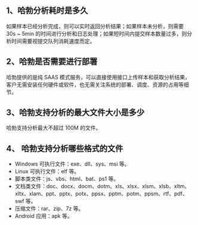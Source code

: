 ## 1、哈勃分析耗时是多久
如果样本已经分析完成，则可以实时返回分析结果；如果样本未分析，则需要 30s ~ 5min 的时间进行分析和日志处理；如果短时间内提交样本数量过多，则分析时间需要视提交队列消耗速度而定。
## 2、哈勃是否需要进行部署
哈勃提供的是纯 SAAS 模式服务，可以直接使用接口上传样本和获取分析结果，客户无需安装任何硬件或软件，也无需关注系统的部署、调度、资源的占用等细节。
## 3、哈勃支持分析的最大文件大小是多少
哈勃支持分析最大不超过 100M 的文件。
## 4、	哈勃支持分析哪些格式的文件
- Windows 可执行文件：exe、dll、sys、msi 等。
- Linux 可执行文件：elf 等。
- 脚本类文件：js、vbs、html、bat、ps1 等。
- 文档类文件：doc、docx、docm、dotm、xls、xlsx、xlsm、xlsb、xltm、xltx、xlam、ppt、pptx、potx、ppsx、pptm、potm、ppsm、rtf、pdf、swf 等。
- 压缩文件：rar、zip、7z 等。
- Android 应用：apk 等。